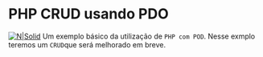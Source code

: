 # PHP CRUD usando PDO #

[![N|Solid](https://res.cloudinary.com/practicaldev/image/fetch/s--ccXdyavN--/c_imagga_scale,f_auto,fl_progressive,h_500,q_auto,w_1000/http://i.imgur.com/GbWNE2B.png)](#)
Um exemplo básico da utilização de `PHP com POD`.
Nesse exmplo teremos um `CRUD`que será melhorado em breve.
